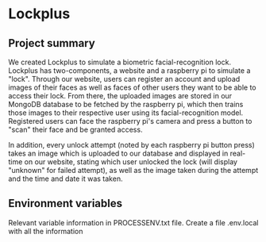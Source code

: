 # Lockplus

## Project summary

We created Lockplus to simulate a biometric facial-recognition lock. Lockplus has two-components, a website and a raspberry pi to simulate a "lock". Through our website, users can register an account and upload images of their faces as well as faces of other users they want to be able to access their lock. From there, the uploaded images are stored in our MongoDB database to be fetched by the raspberry pi, which then trains those images to their respective user using its facial-recognition model. Registered users can face the raspberry pi's camera and press a button to "scan" their face and be granted access.

In addition, every unlock attempt (noted by each raspberry pi button press) takes an image which is uploaded to our database and displayed in real-time on our website, stating which user unlocked the lock (will display "unknown" for failed attempt), as well as the image taken during the attempt and the time and date it was taken.

## Environment variables
Relevant variable information in PROCESSENV.txt file. 
Create a file .env.local with all the information
